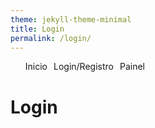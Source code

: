 ```yaml
---
theme: jekyll-theme-minimal
title: Login
permalink: /login/
---
```


<nav> 
  <ul> 
    <li><a href="/">Inicio</a></li>
    <li><a href="/login/">Login/Registro</a></li>
    <li><a href="/painel/">Painel</a></li>
  </ul>
</nav>

<style>
  nav ul {
    display: flex;
    list-style: none;
  }
  nav ul li {
    margin-right: 10px;
  }
  nav ul li a {
    text-decoration: none;
  }
  nav ul li a:hover {
    text-decoration: underline;
  }
</style>

# Login